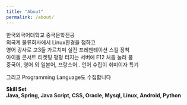 ```yaml
---
title: "About"
permalink: /about/
---
```

한국외국어대학교 중국문학전공<br/>
외국계 물류회사에서 Linux환경을 접하고<br/>
영어 강사로 고3들 가르치며 실전 프레젠테이션 스킬 장착<br/>
아이돌 콘서트 티켓팅 펑펑 터지는 서버에  F12 처음 눌러 봄<br/>
중국어, 영어 외 일본어, 프랑스어.. 언어 수집이 취미이자 특기<br/>


그리고 Programming Language도 수집합니다

**Skill Set**<br/>
**Java, Spring, Java Script, CSS, Oracle, Mysql, Linux, Android, Python**